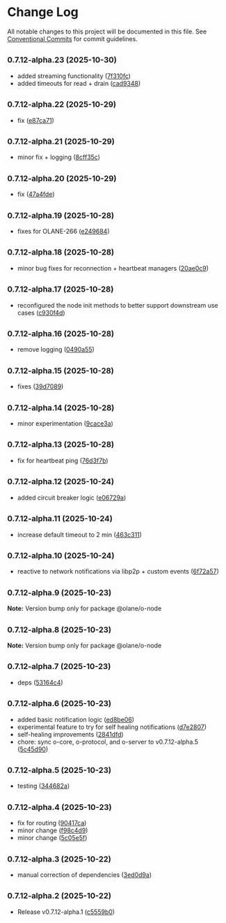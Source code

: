 # Change Log

All notable changes to this project will be documented in this file.
See [Conventional Commits](https://conventionalcommits.org) for commit guidelines.

## <small>0.7.12-alpha.23 (2025-10-30)</small>

- added streaming functionality ([7f310fc](https://github.com/olane-labs/olane/commit/7f310fc))
- added timeouts for read + drain ([cad9348](https://github.com/olane-labs/olane/commit/cad9348))

## <small>0.7.12-alpha.22 (2025-10-29)</small>

- fix ([e87ca71](https://github.com/olane-labs/olane/commit/e87ca71))

## <small>0.7.12-alpha.21 (2025-10-29)</small>

- minor fix + logging ([8cff35c](https://github.com/olane-labs/olane/commit/8cff35c))

## <small>0.7.12-alpha.20 (2025-10-29)</small>

- fix ([47a4fde](https://github.com/olane-labs/olane/commit/47a4fde))

## <small>0.7.12-alpha.19 (2025-10-28)</small>

- fixes for OLANE-266 ([e249684](https://github.com/olane-labs/olane/commit/e249684))

## <small>0.7.12-alpha.18 (2025-10-28)</small>

- minor bug fixes for reconnection + heartbeat managers ([20ae0c9](https://github.com/olane-labs/olane/commit/20ae0c9))

## <small>0.7.12-alpha.17 (2025-10-28)</small>

- reconfigured the node init methods to better support downstream use cases ([c930f4d](https://github.com/olane-labs/olane/commit/c930f4d))

## <small>0.7.12-alpha.16 (2025-10-28)</small>

- remove logging ([0490a55](https://github.com/olane-labs/olane/commit/0490a55))

## <small>0.7.12-alpha.15 (2025-10-28)</small>

- fixes ([39d7089](https://github.com/olane-labs/olane/commit/39d7089))

## <small>0.7.12-alpha.14 (2025-10-28)</small>

- minor experimentation ([9cace3a](https://github.com/olane-labs/olane/commit/9cace3a))

## <small>0.7.12-alpha.13 (2025-10-28)</small>

- fix for heartbeat ping ([76d3f7b](https://github.com/olane-labs/olane/commit/76d3f7b))

## <small>0.7.12-alpha.12 (2025-10-24)</small>

- added circuit breaker logic ([e06729a](https://github.com/olane-labs/olane/commit/e06729a))

## <small>0.7.12-alpha.11 (2025-10-24)</small>

- increase default timeout to 2 min ([463c311](https://github.com/olane-labs/olane/commit/463c311))

## <small>0.7.12-alpha.10 (2025-10-24)</small>

- reactive to network notifications via libp2p + custom events ([6f72a57](https://github.com/olane-labs/olane/commit/6f72a57))

## <small>0.7.12-alpha.9 (2025-10-23)</small>

**Note:** Version bump only for package @olane/o-node

## <small>0.7.12-alpha.8 (2025-10-23)</small>

**Note:** Version bump only for package @olane/o-node

## <small>0.7.12-alpha.7 (2025-10-23)</small>

- deps ([53164c4](https://github.com/olane-labs/olane/commit/53164c4))

## <small>0.7.12-alpha.6 (2025-10-23)</small>

- added basic notification logic ([ed8be06](https://github.com/olane-labs/olane/commit/ed8be06))
- experimental feature to try for self healing notifications ([d7e2807](https://github.com/olane-labs/olane/commit/d7e2807))
- self-healing improvements ([2841dfd](https://github.com/olane-labs/olane/commit/2841dfd))
- chore: sync o-core, o-protocol, and o-server to v0.7.12-alpha.5 ([5c45d90](https://github.com/olane-labs/olane/commit/5c45d90))

## <small>0.7.12-alpha.5 (2025-10-23)</small>

- testing ([344682a](https://github.com/olane-labs/olane/commit/344682a))

## <small>0.7.12-alpha.4 (2025-10-23)</small>

- fix for routing ([90417ca](https://github.com/olane-labs/olane/commit/90417ca))
- minor change ([f98c4d9](https://github.com/olane-labs/olane/commit/f98c4d9))
- minor change ([5c05e5f](https://github.com/olane-labs/olane/commit/5c05e5f))

## <small>0.7.12-alpha.3 (2025-10-22)</small>

- manual correction of dependencies ([3ed0d9a](https://github.com/olane-labs/olane/commit/3ed0d9a))

## <small>0.7.12-alpha.2 (2025-10-22)</small>

- Release v0.7.12-alpha.1 ([c5559b0](https://github.com/olane-labs/olane/commit/c5559b0))
